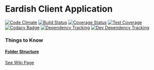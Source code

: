 # Eardish Client Application #
[![Code Climate](https://codeclimate.com/repos/54dbd1efe30ba06d3c00011a/badges/76b2af36d6f703968363/gpa.svg)](https://codeclimate.com/repos/54dbd1efe30ba06d3c00011a/feed)
[![Build Status](https://magnum.travis-ci.com/eardish/clientapp.svg?token=3tPz8nxiyVDrJofgzre8&branch=f-coverage)](https://magnum.travis-ci.com/eardish/clientapp)
[![Coverage Status](https://coveralls.io/repos/eardish/clientapp/badge.svg?branch=dev)](https://coveralls.io/r/eardish/clientapp?branch=dev)
[![Test Coverage](https://codeclimate.com/repos/54dbd1efe30ba06d3c00011a/badges/76b2af36d6f703968363/coverage.svg)](https://codeclimate.com/repos/54dbd1efe30ba06d3c00011a/feed)
[![Codacy Badge](https://www.codacy.com/project/badge/d4b12ff3989e4269afeea86cfdcb1086)](https://www.codacy.com)
[![Dependency Tracking](https://david-dm.org/eardish/clientapp.png?style=flat)](https://david-dm.org)
[![Dev Dependency Tracking](https://david-dm.org/eardish/clientapp#info=devDependencies)](https://david-dm.org)



<!-- TITLE -->
<!-- BADGES -->
<!-- DESCRIPTION -->

### Things to Know ###

#### [Folder Structure](https://github.com/eardish/clientapp/wiki/Eardish-Client-Side-Code-Style-Guide#folder-structure) ####
[See Wiki Page](https://github.com/eardish/clientapp/wiki/Eardish-Client-Side-Code-Style-Guide#folder-structure)


<!-- HISTORY -->
<!-- CONTRIBUTE -->
<!-- LICENSE -->
